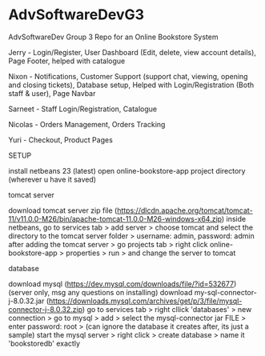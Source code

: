 # AdvSoftwareDevG3

AdvSoftwareDev Group 3
Repo for an Online Bookstore System

Jerry - Login/Register, User Dashboard (Edit, delete, view account details), Page Footer, helped with catalogue

Nixon - Notifications, Customer Support (support chat, viewing, opening and closing tickets), Database setup, Helped with Login/Registration (Both staff & user), Page Navbar

Sarneet - Staff Login/Registration, Catalogue

Nicolas - Orders Management, Orders Tracking

Yuri - Checkout, Product Pages

SETUP

install netbeans 23 (latest)
open online-bookstore-app project directory (wherever u have it saved)

tomcat server 

download tomcat server zip file (https://dlcdn.apache.org/tomcat/tomcat-11/v11.0.0-M26/bin/apache-tomcat-11.0.0-M26-windows-x64.zip)
inside netbeans, go to services tab > add server > choose tomcat and select the directory to the tomcat server folder > username: admin, password: admin
after adding the tomcat server > go projects tab > right click online-bookstore-app > properties > run > and change the server to tomcat

database

download mysql (https://dev.mysql.com/downloads/file/?id=532677) (server only, msg any questions on installing)
download my-sql-connector-j-8.0.32.jar (https://downloads.mysql.com/archives/get/p/3/file/mysql-connector-j-8.0.32.zip)
go to services tab > right cllick 'databases' > new connection > go to mysql > add > select the mysql-connector jar FILE > enter password: root > (can ignore the database it creates after, its just a sample)
start the mysql server > right click > create database > name it 'bookstoredb' exactly
